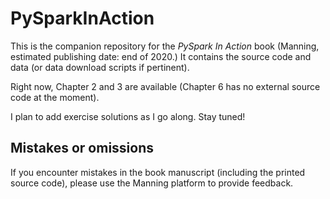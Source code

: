 # PySparkInAction

This is the companion repository for the _PySpark In Action_ book (Manning,
estimated publishing date: end of 2020.) It contains the source code and data
(or data download scripts if pertinent).

Right now, Chapter 2 and 3 are available (Chapter 6 has no external source code
at the moment).

I plan to add exercise solutions as I go along. Stay tuned!


## Mistakes or omissions

If you encounter mistakes in the book manuscript (including the printed source
code), please use the Manning platform to provide feedback.
